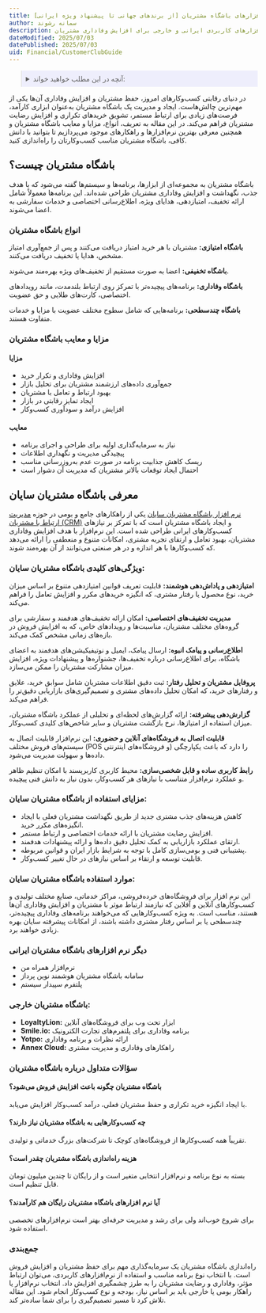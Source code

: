 ```yaml
---
title: لیست بهترین نرم افزارهای باشگاه مشتریان [از برندهای جهانی تا پیشنهاد ویژه ایرانی]
author: سمانه رشوند
description: آشنایی کامل با مفهوم باشگاه مشتریان، مزایا و معایب آن و معرفی نرم‌افزارهای کاربردی ایرانی و خارجی برای افزایش وفاداری مشتریان.
dateModified: 2025/07/03
datePublished: 2025/07/03
uid: Financial/CustomerClubGuide
---
```


<blockquote style="background-color:#eeeefc; padding:0.5rem">
<details>
  <summary>آنچه در این مطلب خواهید خواند:</summary>
  <ul>
    <li>باشگاه مشتریان چیست؟</li>
    <li>انواع باشگاه مشتریان</li>
    <li>مزایا و معایب باشگاه مشتریان</li>
    <li>معرفی باشگاه مشتریان سایان</li>
    <li>ویژگی‌های کلیدی باشگاه مشتریان سایان</li>
    <li>مزایای استفاده از باشگاه مشتریان سایان</li>
    <li>موارد استفاده باشگاه مشتریان سایان</li>
    <li>دیگر نرم‌افزارهای باشگاه مشتریان ایرانی</li>
    <li>باشگاه مشتریان خارجی</li>
    <li>سؤالات متداول درباره باشگاه مشتریان</li>
    <li>جمع‌بندی</li>
  </ul>
</details>
</blockquote>

در دنیای رقابتی کسب‌وکارهای امروز، حفظ مشتریان و افزایش وفاداری آن‌ها یکی از مهم‌ترین چالش‌هاست. ایجاد و مدیریت یک باشگاه مشتریان به‌عنوان ابزاری کارآمد، فرصت‌های زیادی برای ارتباط مستمر، تشویق خریدهای تکراری و افزایش رضایت مشتریان فراهم می‌کند. در این مقاله به تعریف، انواع، مزایا و معایب باشگاه مشتریان و همچنین معرفی بهترین نرم‌افزارها و راهکارهای موجود می‌پردازیم تا بتوانید با دانش کافی، باشگاه مشتریان مناسب کسب‌وکارتان را راه‌اندازی کنید.

## باشگاه مشتریان چیست؟

باشگاه مشتریان به مجموعه‌ای از ابزارها، برنامه‌ها و سیستم‌ها گفته می‌شود که با هدف جذب، نگهداشت و افزایش وفاداری مشتریان طراحی شده‌اند. این برنامه‌ها معمولاً شامل ارائه تخفیف، امتیازدهی، هدایای ویژه، اطلاع‌رسانی اختصاصی و خدمات سفارشی به اعضا می‌شوند.

### انواع باشگاه مشتریان

**باشگاه امتیازی:** مشتریان با هر خرید امتیاز دریافت می‌کنند و پس از جمع‌آوری امتیاز مشخص، هدایا یا تخفیف دریافت می‌کنند.

**باشگاه تخفیفی:** اعضا به صورت مستقیم از تخفیف‌های ویژه بهره‌مند می‌شوند.

**باشگاه وفاداری:** برنامه‌های پیچیده‌تر با تمرکز روی ارتباط بلندمدت، مانند رویدادهای اختصاصی، کارت‌های طلایی و حق عضویت.

**باشگاه چندسطحی:** برنامه‌هایی که شامل سطوح مختلف عضویت با مزایا و خدمات متفاوت هستند.

### مزایا و معایب باشگاه مشتریان

#### مزایا
- افزایش وفاداری و تکرار خرید
- جمع‌آوری داده‌های ارزشمند مشتریان برای تحلیل بازار
- بهبود ارتباط و تعامل با مشتریان
- ایجاد تمایز رقابتی در بازار
- افزایش درآمد و سودآوری کسب‌وکار

#### معایب

- نیاز به سرمایه‌گذاری اولیه برای طراحی و اجرای برنامه
- پیچیدگی مدیریت و نگهداری اطلاعات
- ریسک کاهش جذابیت برنامه در صورت عدم به‌روزرسانی مناسب
- احتمال ایجاد توقعات بالاتر مشتریان که مدیریت آن دشوار است

## معرفی باشگاه مشتریان سایان

<a href="https://www.hooshkar.com/Software/Sayan/Module/CustomerClub" target="_blank">نرم افزار باشگاه مشتریان سایان</a> یکی از راهکارهای جامع و بومی در حوزه <a href="https://www.hooshkar.com/Software/Fennec/Module/CRM" target="_blank">مدیریت ارتباط با مشتریان (CRM)</a> و ایجاد باشگاه مشتریان است که با تمرکز بر نیازهای کسب‌وکارهای ایرانی طراحی شده است. این نرم‌افزار با هدف افزایش وفاداری مشتریان، بهبود تعامل و ارتقای تجربه مشتری، امکانات متنوع و منعطفی را ارائه می‌دهد که کسب‌وکارها با هر اندازه و در هر صنعتی می‌توانند از آن بهره‌مند شوند.

### ویژگی‌های کلیدی باشگاه مشتریان سایان:
**امتیازدهی و پاداش‌دهی هوشمند:** قابلیت تعریف قوانین امتیازدهی متنوع بر اساس میزان خرید، نوع محصول یا رفتار مشتری، که انگیزه خریدهای مکرر و افزایش تعامل را فراهم می‌کند.

**مدیریت تخفیف‌های اختصاصی:** امکان ارائه تخفیف‌های هدفمند و سفارشی برای گروه‌های مختلف مشتریان، مناسبت‌ها و رویدادهای خاص، که به افزایش فروش در بازه‌های زمانی مشخص کمک می‌کند.

**اطلاع‌رسانی و پیامک انبوه:** ارسال پیامک، ایمیل و نوتیفیکیشن‌های هدفمند به اعضای باشگاه، برای اطلاع‌رسانی درباره تخفیف‌ها، جشنواره‌ها و پیشنهادات ویژه، افزایش میزان مشارکت مشتریان را ممکن می‌سازد.

**پروفایل مشتریان و تحلیل رفتار:** ثبت دقیق اطلاعات مشتریان شامل سوابق خرید، علایق و رفتارهای خرید، که امکان تحلیل داده‌های مشتری و تصمیم‌گیری‌های بازاریابی دقیق‌تر را فراهم می‌کند.

**گزارش‌دهی پیشرفته:** ارائه گزارش‌های لحظه‌ای و تحلیلی از عملکرد باشگاه مشتریان، میزان استفاده از امتیازها، نرخ بازگشت مشتریان و سایر شاخص‌های کلیدی کسب‌وکار.

**قابلیت اتصال به فروشگاه‌های آنلاین و حضوری:** این نرم‌افزار قابلیت اتصال به سیستم‌های فروش مختلف (POS و فروشگاه‌های اینترنتی) را دارد که باعث یکپارچگی داده‌ها و سهولت مدیریت می‌شود.

**رابط کاربری ساده و قابل شخصی‌سازی:** محیط کاربری کاربرپسند با امکان تنظیم ظاهر و عملکرد نرم‌افزار متناسب با نیازهای هر کسب‌وکار، بدون نیاز به دانش فنی پیچیده.

### مزایای استفاده از باشگاه مشتریان سایان:

- کاهش هزینه‌های جذب مشتری جدید از طریق نگهداشت مشتریان فعلی با ایجاد انگیزه‌های مکرر خرید.
- افزایش رضایت مشتریان با ارائه خدمات اختصاصی و ارتباط مستمر.
- ارتقای عملکرد بازاریابی به کمک تحلیل دقیق داده‌ها و ارائه پیشنهادات هدفمند.
- پشتیبانی فنی و بومی‌سازی کامل با توجه به شرایط بازار ایران و قوانین مربوطه.
- قابلیت توسعه و ارتقاء بر اساس نیازهای در حال تغییر کسب‌وکار.

### موارد استفاده باشگاه مشتریان سایان:
این نرم افزار برای فروشگاه‌های خرده‌فروشی، مراکز خدماتی، صنایع مختلف تولیدی و کسب‌وکارهای آنلاین و آفلاین که نیازمند ارتباط موثر با مشتریان و افزایش وفاداری آن‌ها هستند، مناسب است. به ویژه کسب‌وکارهایی که می‌خواهند برنامه‌های وفاداری پیچیده‌تر، چندسطحی یا بر اساس رفتار مشتری داشته باشند، از امکانات پیشرفته سایان بهره زیادی خواهند برد.

### دیگر نرم افزارهای باشگاه مشتریان ایرانی

- نرم‌افزار همراه من
- سامانه باشگاه مشتریان هوشمند نوین پرداز
- پلتفرم سپیدار سیستم

### باشگاه مشتریان خارجی:

- **LoyaltyLion:** ابزار تحت وب برای فروشگاه‌های آنلاین
- **Smile.io:** برنامه وفاداری برای پلتفرم‌های تجارت الکترونیک
- **Yotpo:** ارائه نظرات و برنامه وفاداری
- **Annex Cloud:** راهکارهای وفاداری و مدیریت مشتری

### سؤالات متداول درباره باشگاه مشتریان

#### باشگاه مشتریان چگونه باعث افزایش فروش می‌شود؟
با ایجاد انگیزه خرید تکراری و حفظ مشتریان فعلی، درآمد کسب‌وکار افزایش می‌یابد.

#### چه کسب‌وکارهایی به باشگاه مشتریان نیاز دارند؟
تقریباً همه کسب‌وکارها از فروشگاه‌های کوچک تا شرکت‌های بزرگ خدماتی و تولیدی.

#### هزینه راه‌اندازی باشگاه مشتریان چقدر است؟
بسته به نوع برنامه و نرم‌افزار انتخابی متغیر است و از رایگان تا چندین میلیون تومان قابل تنظیم است.

#### آیا نرم افزارهای باشگاه مشتریان رایگان هم کارآمدند؟
برای شروع خوب‌اند ولی برای رشد و مدیریت حرفه‌ای بهتر است نرم‌افزارهای تخصصی استفاده شود.

### جمع‌بندی
راه‌اندازی باشگاه مشتریان یک سرمایه‌گذاری مهم برای حفظ مشتریان و افزایش فروش است. با انتخاب نوع برنامه مناسب و استفاده از نرم‌افزارهای کاربردی، می‌توان ارتباط مؤثر، وفاداری و رضایت مشتریان را به طرز چشمگیری افزایش داد. انتخاب نرم‌افزار یا راهکار بومی یا خارجی باید بر اساس نیاز، بودجه و نوع کسب‌وکار انجام شود. این مقاله تلاش کرد تا مسیر تصمیم‌گیری را برای شما ساده‌تر کند.